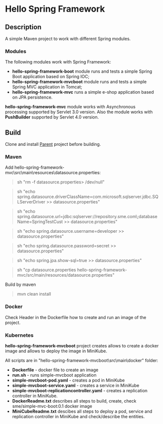 # Hello Spring Framework


## Description
A simple Maven project to work with different Spring modules.


### Modules

The following modules work with Spring Framework:
- **hello-spring-framework-boot** module runs and tests a simple Spring Boot application based on Spring IOC;
- **hello-spring-framework-mvcboot** module runs and tests a simple Spring MVC application in Tomcat;
- **hello-spring-framework-mvc** runs a simple e-shop application based on JPA persistence.

**hello-spring-framework-mvc** module works with Asynchronous processing supported by Servlet 3.0 version.
Also the module works with **PushBuilder** supported by Servlet 4.0 version.

## Build

Clone and install <a href="https://github.com/StepanMelnik/Parent.git">Parent</a> project before building.

### Maven

Add hello-spring-framework-mvc\src\main\resources\datasource.properties:

> sh "rm -f datasource.properties> /dev/null"

> sh "echo spring.datasource.driverClassName=com.microsoft.sqlserver.jdbc.SQLServerDriver >> datasource.properties"

> sh "echo spring.datasource.url=jdbc:sqlserver://repository.sme.com\\;databaseName=SpringTestCust >> datasource.properties"

> sh "echo spring.datasource.username=developer >> datasource.properties"

> sh "echo spring.datasource.password=secret >> datasource.properties"

> sh "echo spring.jpa.show-sql=true >> datasource.properties"

> sh "cp datasource.properties hello-spring-framework-mvc/src/main/resources/datasource.properties"

Build by maven

> mvn clean install

### Docker
Check Header in the Dockerfile how to create and run an image of the project.

### Kubernetes
**hello-spring-framework-mvcboot** project creates allows to create a docker image and allows to deploy the image in MiniKube.

All scripts are in "hello-spring-framework-mvcboot\src\main\docker" folder:

- **Dockerfile** - docker file to create an image
- **run.sh** - runs simple-mvcboot application
- **simple-mvcboot-pod.yaml** - creates a pod in MiniKube
- **simple-mvcboot-service.yaml** - creates a service in MiniKube
- **simple-mvcboot-replicationcontroller.yaml** - creates a replication controller in MiniKube.
- **DockerReadme.txt** describes all steps to build, create, check sme/simple-mvc-boot:0.1 docker image
- **MiniCubeReadme.txt** descibes all steps to deploy a pod, service and replication controller in MiniKube and check/describe the entities.




